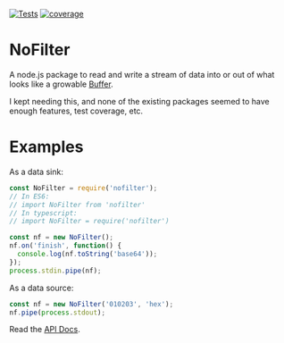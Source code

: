 [![Tests](https://github.com/hildjj/nofilter/actions/workflows/node.js.yml/badge.svg)](https://github.com/hildjj/nofilter/actions/workflows/node.js.yml)
[![coverage](https://codecov.io/gh/hildjj/nofilter/branch/main/graph/badge.svg?token=7BdD02c03C)](https://codecov.io/gh/hildjj/nofilter)

# NoFilter

A node.js package to read and write a stream of data into or out of what looks
like a growable [Buffer](https://nodejs.org/api/buffer.html).

I kept needing this, and none of the existing packages seemed to have enough
features, test coverage, etc.

# Examples

As a data sink:
```javascript
const NoFilter = require('nofilter');
// In ES6:
// import NoFilter from 'nofilter'
// In typescript:
// import NoFilter = require('nofilter')

const nf = new NoFilter();
nf.on('finish', function() {
  console.log(nf.toString('base64'));
});
process.stdin.pipe(nf);
```

As a data source:
```javascript
const nf = new NoFilter('010203', 'hex');
nf.pipe(process.stdout);
```

Read the [API Docs](http://hildjj.github.io/nofilter/).
